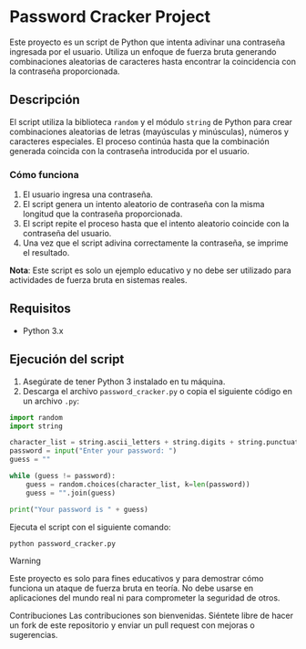 # Password Cracker Project

Este proyecto es un script de Python que intenta adivinar una contraseña ingresada por el usuario. Utiliza un enfoque de fuerza bruta generando combinaciones aleatorias de caracteres hasta encontrar la coincidencia con la contraseña proporcionada.

## Descripción

El script utiliza la biblioteca `random` y el módulo `string` de Python para crear combinaciones aleatorias de letras (mayúsculas y minúsculas), números y caracteres especiales. El proceso continúa hasta que la combinación generada coincida con la contraseña introducida por el usuario.

### Cómo funciona

1. El usuario ingresa una contraseña.
2. El script genera un intento aleatorio de contraseña con la misma longitud que la contraseña proporcionada.
3. El script repite el proceso hasta que el intento aleatorio coincide con la contraseña del usuario.
4. Una vez que el script adivina correctamente la contraseña, se imprime el resultado.

**Nota**: Este script es solo un ejemplo educativo y no debe ser utilizado para actividades de fuerza bruta en sistemas reales.

## Requisitos

- Python 3.x

## Ejecución del script

1. Asegúrate de tener Python 3 instalado en tu máquina.
2. Descarga el archivo `password_cracker.py` o copia el siguiente código en un archivo `.py`:

```python
import random
import string

character_list = string.ascii_letters + string.digits + string.punctuation
password = input("Enter your password: ")
guess = ""

while (guess != password):
    guess = random.choices(character_list, k=len(password))
    guess = "".join(guess)

print("Your password is " + guess)
```
Ejecuta el script con el siguiente comando:
```bash
python password_cracker.py
```
>[!warning]
>Este proyecto es solo para fines educativos y para demostrar cómo funciona un ataque de fuerza bruta en teoría. No debe usarse en aplicaciones del mundo real ni para comprometer la seguridad de otros.

Contribuciones
Las contribuciones son bienvenidas. Siéntete libre de hacer un fork de este repositorio y enviar un pull request con mejoras o sugerencias.